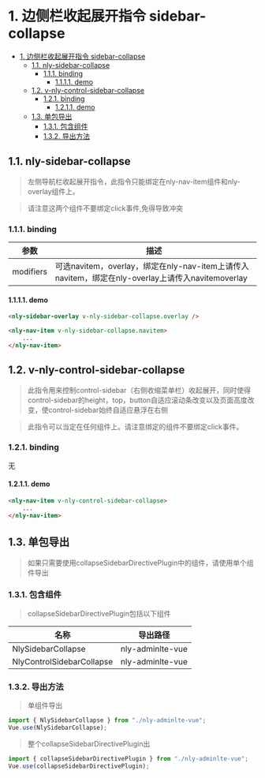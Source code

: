 # 1. 边侧栏收起展开指令 sidebar-collapse
<!-- TOC -->

- [1. 边侧栏收起展开指令 sidebar-collapse](#1-边侧栏收起展开指令-sidebar-collapse)
    - [1.1. nly-sidebar-collapse](#11-nly-sidebar-collapse)
        - [1.1.1. binding](#111-binding)
            - [1.1.1.1. demo](#1111-demo)
    - [1.2. v-nly-control-sidebar-collapse](#12-v-nly-control-sidebar-collapse)
        - [1.2.1. binding](#121-binding)
            - [1.2.1.1. demo](#1211-demo)
    - [1.3. 单包导出](#13-单包导出)
        - [1.3.1. 包含组件](#131-包含组件)
        - [1.3.2. 导出方法](#132-导出方法)

<!-- /TOC -->
## 1.1. nly-sidebar-collapse

> 左侧导航栏收起展开指令，此指令只能绑定在nly-nav-item组件和nly-overlay组件上。

>请注意这两个组件不要绑定click事件,免得导致冲突

### 1.1.1. binding

参数 | 描述
-|-
modifiers | 可选navitem，overlay，绑定在nly-nav-item上请传入navitem，绑定在nly-overlay上请传入navitemoverlay

#### 1.1.1.1. demo

```html
<nly-sidebar-overlay v-nly-sidebar-collapse.overlay />

<nly-nav-item v-nly-sidebar-collapse.navitem>
    ...
</nly-nav-item>

```

## 1.2. v-nly-control-sidebar-collapse

> 此指令用来控制control-sidebar（右侧收缩菜单栏）收起展开，同时使得control-sidebar的height，top，button自适应滚动条改变以及页面高度改变，使control-sidebar始终自适应悬浮在右侧

> 此指令可以当定在任何组件上。请注意绑定的组件不要绑定click事件。

### 1.2.1. binding

无

#### 1.2.1.1. demo

```html
<nly-nav-item v-nly-control-sidebar-collapse>
    ...
</nly-nav-item>
```

## 1.3. 单包导出

> 如果只需要使用collapseSidebarDirectivePlugin中的组件，请使用单个组件导出

### 1.3.1. 包含组件

> collapseSidebarDirectivePlugin包括以下组件

名称 | 导出路径
-|-
NlySidebarCollapse | nly-adminlte-vue
NlyControlSidebarCollapse | nly-adminlte-vue

### 1.3.2. 导出方法

> 单组件导出

```js
import { NlySidebarCollapse } from "./nly-adminlte-vue";
Vue.use(NlySidebarCollapse);
```

> 整个collapseSidebarDirectivePlugin出

```js
import { collapseSidebarDirectivePlugin } from "./nly-adminlte-vue";
Vue.use(collapseSidebarDirectivePlugin);
```